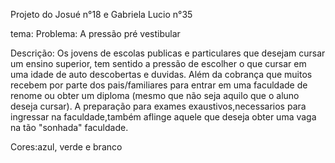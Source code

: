 Projeto do Josué n°18 e Gabriela Lucio n°35

tema: Problema: A pressão pré vestibular

Descrição: Os jovens de escolas publicas e particulares que desejam cursar um ensino superior, tem sentido a pressão de escolher o que cursar em uma idade de auto descobertas e duvidas. Além da cobrança que muitos recebem por parte dos pais/familiares para entrar em uma faculdade de renome ou obter um diploma (mesmo que não seja aquilo que o aluno deseja cursar). A preparação para exames exaustivos,necessarios para ingressar na faculdade,também aflinge aquele que deseja obter uma vaga na tão "sonhada" faculdade.

Cores:azul, verde e branco
